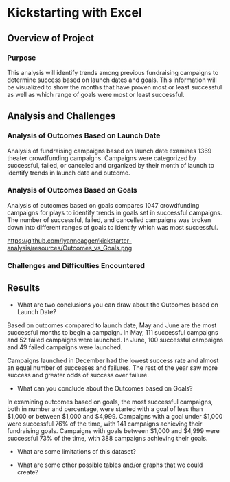 # Kickstarting with Excel


## Overview of Project

### Purpose

This analysis will identify trends among previous fundraising campaigns to determine success based on launch dates and goals. This information will be visualized to show the months that have proven most or least successful as well as which range of goals were most or least successful.



## Analysis and Challenges

### Analysis of Outcomes Based on Launch Date

Analysis of fundraising campaigns based on launch date examines 1369 theater crowdfunding campaigns. Campaigns were categorized by successful, failed, or canceled and organized by their month of launch to identify trends in launch date and outcome. 

### Analysis of Outcomes Based on Goals

Analysis of outcomes based on goals compares 1047 crowdfunding campaigns for plays to identify trends in goals set in successful campaigns. The number of successful, failed, and cancelled campaigns was broken down into different ranges of goals to identify which was most successful. 

https://github.com/lyanneagger/kickstarter-analysis/resources/Outcomes_vs_Goals.png

### Challenges and Difficulties Encountered



## Results

- What are two conclusions you can draw about the Outcomes based on Launch Date?

Based on outcomes compared to launch date, May and June are the most successful months to begin a campaign. In May, 111 successful campaigns and 52 failed campaigns were launched. In June, 100 successful campaigns and 49 failed campaigns were launched. 

Campaigns launched in December had the lowest success rate and almost an equal number of successes and failures. The rest of the year saw more success and greater odds of success over failure.


- What can you conclude about the Outcomes based on Goals?

In examining outcomes based on goals, the most successful campaigns, both in number and percentage, were started with a goal of less than $1,000 or between $1,000 and $4,999. Campaigns with a goal under $1,000 were successful 76% of the time, with 141 campaigns achieving their fundraising goals. Campaigns with goals between $1,000 and $4,999 were successful 73% of the time, with 388 campaigns achieving their goals.

- What are some limitations of this dataset?

- What are some other possible tables and/or graphs that we could create?
